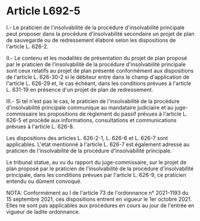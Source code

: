 # Article L692-5

I.- Le praticien de l'insolvabilité de la procédure d'insolvabilité principale peut proposer dans la procédure d'insolvabilité secondaire un projet de plan de sauvegarde ou de redressement élaboré selon les dispositions de l'article L. 626-2.

II.- Le contenu et les modalités de présentation du projet de plan proposé par le praticien de l'insolvabilité de la procédure d'insolvabilité principale sont ceux relatifs au projet de plan présenté conformément aux dispositions de l'article L. 626-30-2 si le débiteur entre dans le champ d'application de l'article L. 626-29 et, le cas échéant, dans les conditions prévues à l'article L. 631-19 en présence d'un projet de plan de redressement.

III.- Si tel n'est pas le cas, le praticien de l'insolvabilité de la procédure d'insolvabilité principale communique au mandataire judiciaire et au juge-commissaire les propositions de règlement du passif prévues à l'article L. 626-5 et procède aux informations, consultations et communications prévues à l'article L. 626-8.

Les dispositions des articles L. 626-2-1, L. 626-6 et L. 626-7 sont applicables. L'état mentionné à l'article L. 626-7 est également adressé au praticien de l'insolvabilité de la procédure d'insolvabilité principale.

Le tribunal statue, au vu du rapport du juge-commissaire, sur le projet de plan proposé par le praticien de l'insolvabilité de la procédure d'insolvabilité principale, dans les conditions prévues par l'article L. 626-9, ce praticien entendu ou dûment convoqué.

NOTA:
Conformément au I de l'article 73 de l'ordonnance n° 2021-1193 du 15 septembre 2021, ces dispositions entrent en vigueur le 1er octobre 2021. Elles ne sont pas applicables aux procédures en cours au jour de l'entrée en vigueur de ladite ordonnance.
